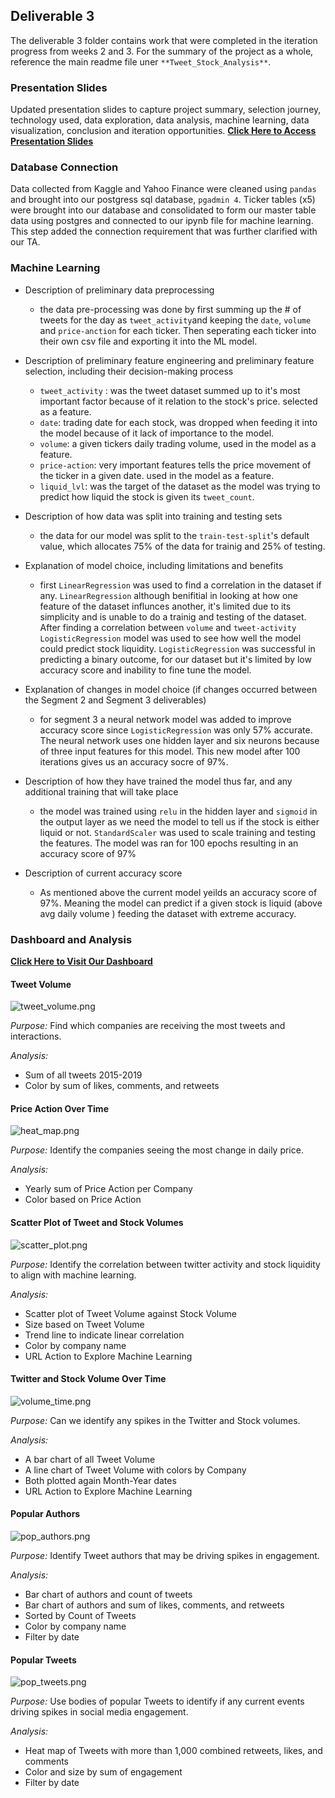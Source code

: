## Deliverable 3

The deliverable 3 folder contains work that were completed in the iteration progress from weeks 2 and 3. For the summary of the project as a whole, reference the main readme file uner `**Tweet_Stock_Analysis**`.

### Presentation Slides
Updated presentation slides to capture project summary, selection journey, technology used, data exploration, data analysis, machine learning, data visualization, conclusion and iteration opportunities. **[Click Here to Access Presentation Slides](https://docs.google.com/presentation/d/1eiDhg26rj6FX_s-b5r3N7FIJo1qq6LhwhcxKrEpWc80/edit?usp=sharing)**

### Database Connection
Data collected from Kaggle and Yahoo Finance were cleaned using `pandas` and brought into our postgress sql database, `pgadmin 4`. Ticker tables (x5) were brought into our database and consolidated to form our master table data using postgres and connected to our ipynb file for machine learning. This step added the connection requirement that was further clarified with our TA.


### Machine Learning 
- Description of preliminary data preprocessing
  - the data pre-processing was done by first summing up the # of tweets for the day as `tweet_activity`and keeping the `date`, `volume` and `price-anction` for each ticker. Then seperating each ticker into their own csv file and exporting it into the ML model.

- Description of preliminary feature engineering and preliminary feature selection, including their decision-making process
  - `tweet_activity` : was the tweet dataset summed up to it's most important factor because of it relation to the stock's price. selected as a feature.
  - `date`: trading date for each stock, was dropped when feeding it into the model because of it lack of importance to the model.
  - `volume`: a given tickers daily trading volume, used in the model as a feature.
  - `price-action`: very important features tells the price movement of the ticker in a given date. used in the model as a feature.
  - `liquid_lvl`: was the target of the dataset as the model was trying to predict how liquid the stock is given its `tweet_count`. 

- Description of how data was split into training and testing sets
  - the data for our model was split to the `train-test-split`'s default value, which allocates 75% of the data for trainig and 25% of testing.

- Explanation of model choice, including limitations and benefits
  - first `LinearRegression` was used to find a correlation in the dataset if any. `LinearRegression` although benifitial in looking at how one feature of the dataset influnces another, it's limited due to its simplicity and is unable to do a trainig and testing of the dataset. After finding a correlation between `volume` and `tweet-activity` `LogisticRegression` model was used to see how well the model could predict stock liquidity. `LogisticRegression` was successful in predicting a binary outcome, for our dataset but it's limited by low accuracy score and inability to fine tune the model.  

- Explanation of changes in model choice (if changes occurred between the Segment 2 and Segment 3 deliverables)
  - for segment 3 a neural network model was added to improve accuracy score since `LogisticRegression` was only 57% accurate. The neural network uses one hidden layer and six neurons because of three input features for this model. This new model after 100 iterations gives us an accuracy socre of 97%.  

- Description of how they have trained the model thus far, and any additional training that will take place
  - the model was trained using `relu` in the hidden layer and `sigmoid` in the output layer as we need the model to tell us if the stock is either liquid or not. `StandardScaler` was used to scale training and testing the features. The model was ran for 100 epochs resulting in an accuracy score of 97%  

- Description of current accuracy score
  - As mentioned above the current model yeilds an accuracy score of 97%. Meaning the model can predict if a given stock is liquid (above avg daily volume ) feeding the dataset with extreme accuracy. 

### Dashboard and Analysis

**[Click Here to Visit Our Dashboard](https://public.tableau.com/views/Tweet_Stock_Analysis/Dashboard12?:language=en-US&publish=yes&:display_count=n&:origin=viz_share_link)**

#### Tweet Volume

![tweet_volume.png](../analysis_images/tweet_volume.png) 

*Purpose:* Find which companies are receiving the most tweets and interactions. 

*Analysis:* 
- Sum of all tweets 2015-2019 
- Color by sum of likes, comments, and retweets 

#### Price Action Over Time 

![heat_map.png](../analysis_images/heat_map.png) 

*Purpose:* Identify the companies seeing the most change in daily price. 

*Analysis:* 
- Yearly sum of Price Action per Company 
- Color based on Price Action 

#### Scatter Plot of Tweet and Stock Volumes 

![scatter_plot.png](../analysis_images/scatter_plot.png) 

*Purpose:* Identify the correlation between twitter activity and stock liquidity to align with machine learning. 

*Analysis:* 
- Scatter plot of Tweet Volume against Stock Volume 
- Size based on Tweet Volume 
- Trend line to indicate linear correlation 
- Color by company name 
- URL Action to Explore Machine Learning 

#### Twitter and Stock Volume Over Time 

![volume_time.png](../analysis_images/volume_time.png)

*Purpose:* Can we identify any spikes in the Twitter and Stock volumes. 

*Analysis:* 
- A bar chart of all Tweet Volume 
- A line chart of Tweet Volume with colors by Company 
- Both plotted again Month-Year dates 
- URL Action to Explore Machine Learning

#### Popular Authors 

![pop_authors.png](../analysis_images/pop_authors.png) 

*Purpose:* Identify Tweet authors that may be driving spikes in engagement. 

*Analysis:* 
- Bar chart of authors and count of tweets 
- Bar chart of authors and sum of likes, comments, and retweets 
- Sorted by Count of Tweets 
- Color by company name 
- Filter by date 

#### Popular Tweets 

![pop_tweets.png](../analysis_images/pop_tweets.png) 

*Purpose:* Use bodies of popular Tweets to identify if any current events driving spikes in social media engagement. 

*Analysis:* 
- Heat map of Tweets with more than 1,000 combined retweets, likes, and comments 
- Color and size by sum of engagement 
- Filter by date 
